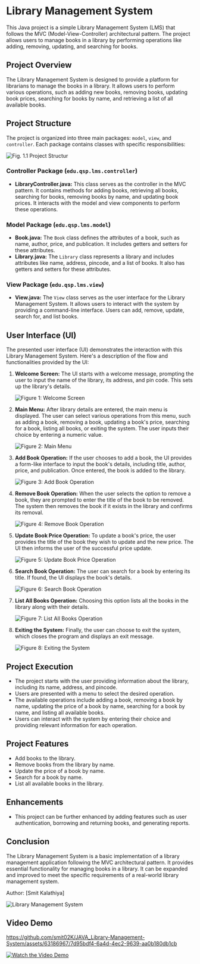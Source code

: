# Library Management System

This Java project is a simple Library Management System (LMS) that follows the MVC (Model-View-Controller) architectural pattern. The project allows users to manage books in a library by performing operations like adding, removing, updating, and searching for books.

## Project Overview

The Library Management System is designed to provide a platform for librarians to manage the books in a library. It allows users to perform various operations, such as adding new books, removing books, updating book prices, searching for books by name, and retrieving a list of all available books.

## Project Structure

The project is organized into three main packages: `model`, `view`, and `controller`. Each package contains classes with specific responsibilities:

![Fig. 1.1 Project Structur](https://github.com/smit02K/JAVA_Library-Management-System/assets/63186967/dd653eb5-abd7-4937-9368-c3159666e7e5)



### Controller Package (`edu.qsp.lms.controller`)

- **LibraryController.java:** This class serves as the controller in the MVC pattern. It contains methods for adding books, retrieving all books, searching for books, removing books by name, and updating book prices. It interacts with the model and view components to perform these operations.

### Model Package (`edu.qsp.lms.model`)

- **Book.java:** The `Book` class defines the attributes of a book, such as name, author, price, and publication. It includes getters and setters for these attributes.
- **Library.java:** The `Library` class represents a library and includes attributes like name, address, pincode, and a list of books. It also has getters and setters for these attributes.

### View Package (`edu.qsp.lms.view`)

- **View.java:** The `View` class serves as the user interface for the Library Management System. It allows users to interact with the system by providing a command-line interface. Users can add, remove, update, search for, and list books.

## User Interface (UI)

The presented user interface (UI) demonstrates the interaction with this Library Management System. Here's a description of the flow and functionalities provided by the UI:

1. **Welcome Screen:** The UI starts with a welcome message, prompting the user to input the name of the library, its address, and pin code. This sets up the library's details.

    ![Figure 1: Welcome Screen](https://github.com/smit02K/JAVA_Library-Management-System/assets/63186967/6ccfa061-e9cc-47e1-9ecc-c233d00fc63a)

3. **Main Menu:** After library details are entered, the main menu is displayed. The user can select various operations from this menu, such as adding a book, removing a book, updating a book's price, searching for a book, listing all books, or exiting the system. The user inputs their choice by entering a numeric value.

   ![Figure 2: Main Menu]([link-to-image-2.png](https://github.com/smit02K/JAVA_Library-Management-System/assets/63186967/8f19c622-6482-4ce3-b91a-ddf3f2110996))

4. **Add Book Operation:** If the user chooses to add a book, the UI provides a form-like interface to input the book's details, including title, author, price, and publication. Once entered, the book is added to the library.

   ![Figure 3: Add Book Operation]([link-to-image-3.png](https://github.com/smit02K/JAVA_Library-Management-System/assets/63186967/a2c72cf8-9d37-45c3-9eb3-853b3ec07cca))

5. **Remove Book Operation:** When the user selects the option to remove a book, they are prompted to enter the title of the book to be removed. The system then removes the book if it exists in the library and confirms its removal.

   ![Figure 4: Remove Book Operation](https://github.com/smit02K/JAVA_Library-Management-System/assets/63186967/7a2f0cd2-0693-433e-8f9b-e74701b509e4)


6. **Update Book Price Operation:** To update a book's price, the user provides the title of the book they wish to update and the new price. The UI then informs the user of the successful price update.

   ![Figure 5: Update Book Price Operation]([link-to-image-5.png](https://github.com/smit02K/JAVA_Library-Management-System/assets/63186967/22dec4d3-8603-409f-9196-13f3309e38f4))

7. **Search Book Operation:** The user can search for a book by entering its title. If found, the UI displays the book's details.

   ![Figure 6: Search Book Operation]([link-to-image-6.png](https://github.com/smit02K/JAVA_Library-Management-System/assets/63186967/277c1c4c-8028-4554-b247-28013f440c58))

8. **List All Books Operation:** Choosing this option lists all the books in the library along with their details.

   ![Figure 7: List All Books Operation]([link-to-image-7.png](https://github.com/smit02K/JAVA_Library-Management-System/assets/63186967/4ec6e8e1-851c-467e-b606-de02e14fbec1))

9. **Exiting the System:** Finally, the user can choose to exit the system, which closes the program and displays an exit message.

   ![Figure 8: Exiting the System]([link-to-image-8.png](https://github.com/smit02K/JAVA_Library-Management-System/assets/63186967/1c075474-b63d-4301-bb5d-96cc369b4c6a))

## Project Execution

- The project starts with the user providing information about the library, including its name, address, and pincode.
- Users are presented with a menu to select the desired operation.
- The available operations include adding a book, removing a book by name, updating the price of a book by name, searching for a book by name, and listing all available books.
- Users can interact with the system by entering their choice and providing relevant information for each operation.

## Project Features

- Add books to the library.
- Remove books from the library by name.
- Update the price of a book by name.
- Search for a book by name.
- List all available books in the library.

## Enhancements

- This project can be further enhanced by adding features such as user authentication, borrowing and returning books, and generating reports.

## Conclusion

The Library Management System is a basic implementation of a library management application following the MVC architectural pattern. It provides essential functionality for managing books in a library. It can be expanded and improved to meet the specific requirements of a real-world library management system.

Author: [Smit Kalathiya]

![Library Management System](link-to-image-if-available.png)

## Video Demo

https://github.com/smit02K/JAVA_Library-Management-System/assets/63186967/7d95bdf4-6a4d-4ec2-9639-aa0b180db1cb



[![Watch the Video Demo](link-to-video-thumbnail.png)](link-to-video)


